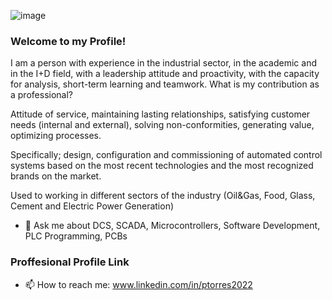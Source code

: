 ![image](https://i.pinimg.com/originals/68/ec/b4/68ecb4f6e9ebf64d37454df3541857f6.gif)



### Welcome to my Profile!

I am a person with experience in the industrial sector, in the academic and in the I+D field, with a leadership attitude and proactivity, with the capacity for analysis, short-term learning and teamwork. What is my contribution as a professional?

Attitude of service, maintaining lasting relationships, satisfying customer needs (internal and external), solving non-conformities, generating value, optimizing processes.

Specifically; design, configuration and commissioning of automated control systems based on the most recent technologies and the most recognized brands on the market.

Used to working in different sectors of the industry (Oil&Gas, Food, Glass, Cement and Electric Power Generation)


- 💬 Ask me about DCS, SCADA, Microcontrollers, Software Development, PLC Programming, PCBs

### Proffesional Profile Link

- 📫 How to reach me: www.linkedin.com/in/ptorres2022



<!--
**PedroLTC/PedroLTC** is a ✨ _special_ ✨ repository because its `README.md` (this file) appears on your GitHub profile.

Here are some ideas to get you started:

- 🔭 I’m currently working on ...
- 🌱 I’m currently learning ...
- 👯 I’m looking to collaborate on ...
- 🤔 I’m looking for help with ...
- 💬 Ask me about ...
- 📫 How to reach me: ...
- 😄 Pronouns: ...
- ⚡ Fun fact: ...
-->
